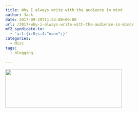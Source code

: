 ```yaml
---
title: Why I always write with the audience in mind
author: Jack
date: 2017-09-29T11:53:08+00:00
url: /2017/why-i-always-write-with-the-audience-in-mind/
mf2_syndicate-to:
  - 'a:1:{i:0;s:4:"none";}'
categories:
  - Misc
tags:
  - blogging

---
```

<img class="alignnone size-full wp-image-314" src="/img/2017/09/why-i-blog.png" alt="" width="363" height="120" srcset="/img/2017/09/why-i-blog.png 363w, /img/2017/09/why-i-blog-300x99.png 300w" sizes="(max-width: 363px) 100vw, 363px" />